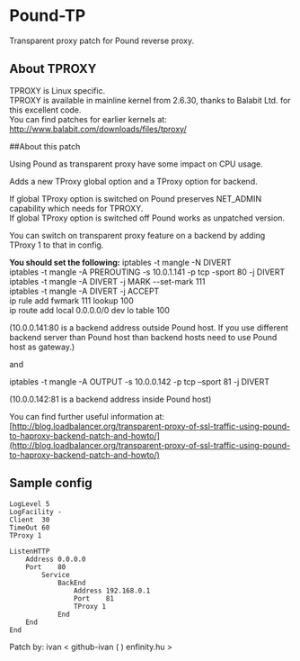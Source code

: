 # Pound-TP

Transparent proxy patch for Pound reverse proxy.

## About TPROXY

TPROXY is Linux specific.  
TPROXY is available in mainline kernel from 2.6.30, thanks to Balabit Ltd. for this excellent code.  
You can find patches for earlier kernels at: http://www.balabit.com/downloads/files/tproxy/

##About this patch

Using Pound as transparent proxy have some impact on CPU usage.

Adds a new TProxy global option and a TProxy option for backend.

If global TProxy option is switched on Pound preserves NET_ADMIN capability which needs for TPROXY.  
If global TProxy option is switched off Pound works as unpatched version.

You can switch on transparent proxy feature on a backend by adding TProxy 1 to that in config.

__You should set the following:__
iptables -t mangle -N DIVERT  
iptables -t mangle -A PREROUTING -s 10.0.1.141 -p tcp -sport 80 -j DIVERT  
iptables -t mangle -A DIVERT -j MARK --set-mark 111  
iptables -t mangle -A DIVERT -j ACCEPT  
ip rule add fwmark 111 lookup 100  
ip route add local 0.0.0.0/0 dev lo table 100  

(10.0.0.141:80 is a backend address outside Pound host. If you use different backend server than Pound host than backend hosts need to use Pound host as gateway.)

and

iptables -t mangle -A OUTPUT -s 10.0.0.142 -p tcp –sport 81 -j DIVERT

(10.0.0.142:81 is a backend address inside Pound host)

You can find further useful information at:  
[http://blog.loadbalancer.org/transparent-proxy-of-ssl-traffic-using-pound-to-haproxy-backend-patch-and-howto/](http://blog.loadbalancer.org/transparent-proxy-of-ssl-traffic-using-pound-to-haproxy-backend-patch-and-howto/)

## Sample config
    LogLevel 5
    LogFacility -
    Client  30
    TimeOut 60
    TProxy 1

    ListenHTTP
	    Address 0.0.0.0
	    Port    80
            Service
	            BackEnd
		            Address 192.168.0.1
		            Port    81
		            TProxy 1
	            End
	    End
    End

Patch by:
ivan < github-ivan ( ) enfinity.hu >

